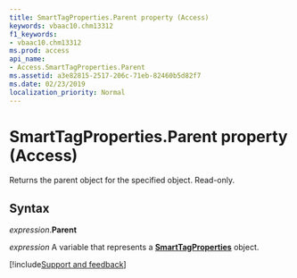 ```yaml
---
title: SmartTagProperties.Parent property (Access)
keywords: vbaac10.chm13312
f1_keywords:
- vbaac10.chm13312
ms.prod: access
api_name:
- Access.SmartTagProperties.Parent
ms.assetid: a3e82815-2517-206c-71eb-82460b5d82f7
ms.date: 02/23/2019
localization_priority: Normal
---
```



# SmartTagProperties.Parent property (Access)

Returns the parent object for the specified object. Read-only.


## Syntax

_expression_.**Parent**

_expression_ A variable that represents a **[SmartTagProperties](Access.SmartTagProperties.md)** object.




[!include[Support and feedback](~/includes/feedback-boilerplate.md)]